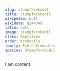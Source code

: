 ```yaml
---
slug: stumpfkrokodil
title: Stumpfkrokodil
wikipedia: null
wikidata: Q244349
latin: null
image: Stumpfkrokodil
class: Reptilien
order: Krokodile
family: Echte Krokodile
species: Stumpfkrokodil
---
```


I am content.
